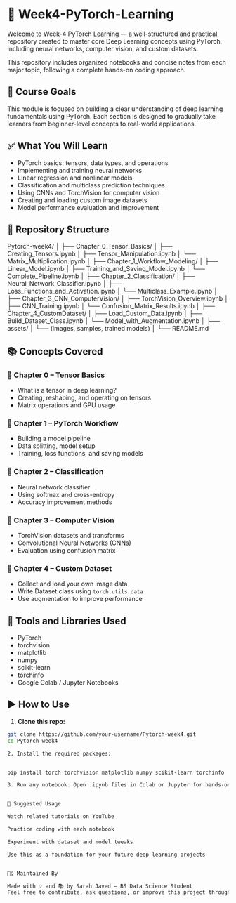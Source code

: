 

# 📘 Week4-PyTorch-Learning

Welcome to Week-4 PyTorch Learning — a well-structured and practical repository created to master core Deep Learning concepts using PyTorch, including neural networks, computer vision, and custom datasets.

This repository includes organized notebooks and concise notes from each major topic, following a complete hands-on coding approach.


## 🧠 Course Goals

This module is focused on building a clear understanding of deep learning fundamentals using PyTorch. Each section is designed to gradually take learners from beginner-level concepts to real-world applications.


## ✅ What You Will Learn

- PyTorch basics: tensors, data types, and operations  
- Implementing and training neural networks  
- Linear regression and nonlinear models  
- Classification and multiclass prediction techniques  
- Using CNNs and TorchVision for computer vision  
- Creating and loading custom image datasets  
- Model performance evaluation and improvement


## 🧱 Repository Structure

Pytorch-week4/ │ ├── Chapter_0_Tensor_Basics/ │   ├── Creating_Tensors.ipynb │   ├── Tensor_Manipulation.ipynb │   └── Matrix_Multiplication.ipynb │ ├── Chapter_1_Workflow_Modeling/ │   ├── Linear_Model.ipynb │   ├── Training_and_Saving_Model.ipynb │   └── Complete_Pipeline.ipynb │ ├── Chapter_2_Classification/ │   ├── Neural_Network_Classifier.ipynb │   ├── Loss_Functions_and_Activation.ipynb │   └── Multiclass_Example.ipynb │ ├── Chapter_3_CNN_ComputerVision/ │   ├── TorchVision_Overview.ipynb │   ├── CNN_Training.ipynb │   └── Confusion_Matrix_Results.ipynb │ ├── Chapter_4_CustomDataset/ │   ├── Load_Custom_Data.ipynb │   ├── Build_Dataset_Class.ipynb │   └── Model_with_Augmentation.ipynb │ ├── assets/ │   └── (images, samples, trained models) │ └── README.md


## 📚 Concepts Covered

### 🔹 Chapter 0 – Tensor Basics
- What is a tensor in deep learning?
- Creating, reshaping, and operating on tensors
- Matrix operations and GPU usage

### 🔹 Chapter 1 – PyTorch Workflow
- Building a model pipeline
- Data splitting, model setup
- Training, loss functions, and saving models

### 🔹 Chapter 2 – Classification
- Neural network classifier
- Using softmax and cross-entropy
- Accuracy improvement methods

### 🔹 Chapter 3 – Computer Vision
- TorchVision datasets and transforms
- Convolutional Neural Networks (CNNs)
- Evaluation using confusion matrix

### 🔹 Chapter 4 – Custom Dataset
- Collect and load your own image data
- Write Dataset class using `torch.utils.data`
- Use augmentation to improve performance



## 🧰 Tools and Libraries Used

- PyTorch
- torchvision
- matplotlib
- numpy
- scikit-learn
- torchinfo
- Google Colab / Jupyter Notebooks


## ▶️ How to Use

1. **Clone this repo:**
```bash
git clone https://github.com/your-username/Pytorch-week4.git
cd Pytorch-week4

2. Install the required packages:


pip install torch torchvision matplotlib numpy scikit-learn torchinfo

3. Run any notebook: Open .ipynb files in Colab or Jupyter for hands-on learning.


🎯 Suggested Usage

Watch related tutorials on YouTube

Practice coding with each notebook

Experiment with dataset and model tweaks

Use this as a foundation for your future deep learning projects


🙋‍♀️ Maintained By

Made with 💡 and 📚 by Sarah Javed – BS Data Science Student
Feel free to contribute, ask questions, or improve this project through issues or pull requests.




